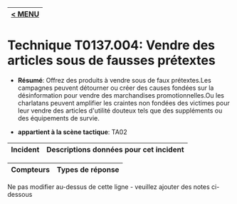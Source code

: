 |[< MENU](../../README.md)|
|---|
# Technique T0137.004: Vendre des articles sous de fausses prétextes

* **Résumé**: Offrez des produits à vendre sous de faux prétextes.Les campagnes peuvent détourner ou créer des causes fondées sur la désinformation pour vendre des marchandises promotionnelles.Ou les charlatans peuvent amplifier les craintes non fondées des victimes pour leur vendre des articles d'utilité douteux tels que des suppléments ou des équipements de survie.

* **appartient à la scène tactique**: TA02


|Incident |Descriptions données pour cet incident |
|-------- |-------------------- |



|Compteurs |Types de réponse |
|-------- |-------------- |


Ne pas modifier au-dessus de cette ligne - veuillez ajouter des notes ci-dessous
